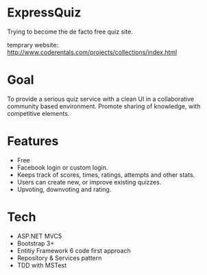 ExpressQuiz
===========
Trying to become the de facto free quiz site.

temprary website: http://www.coderentals.com/projects/collections/index.html

Goal
=========
To provide a serious quiz service with a clean UI in a collaborative community based environment.
Promote sharing of knowledge, with competitive elements. 


Features
=====================
* Free
* Facebook login or custom login.
* Keeps track of scores, times, ratings, attempts and other stats.
* Users can create new, or improve existing quizzes.
* Upvoting, downvoting and rating.



Tech
===============
* ASP.NET MVC5
* Bootstrap 3+
* Entitiy Framework 6 code first approach
* Repository & Services pattern
* TDD with MSTest
